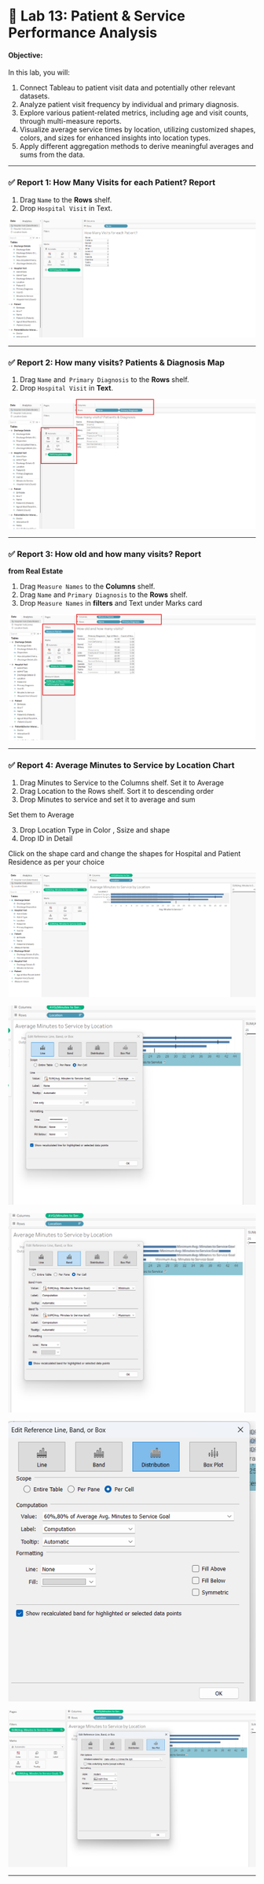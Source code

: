 
# 📘 Lab 13: Patient & Service Performance Analysis

#### Objective:

In this lab, you will:

1. Connect Tableau to patient visit data and potentially other relevant datasets.
2. Analyze patient visit frequency by individual and primary diagnosis.
3. Explore various patient-related metrics, including age and visit counts, through multi-measure reports.
4. Visualize average service times by location, utilizing customized shapes, colors, and sizes for enhanced insights into location types.
5. Apply different aggregation methods to derive meaningful averages and sums from the data.


---

### ✅ **Report 1: How Many Visits for each Patient? Report**


1. Drag `Name` to the **Rows** shelf.
3. Drop `Hospital Visit` in Text.

![](https://github.com/Neha-Chiluka/tableau-fundamentals/blob/master/pic_13/1.png?raw=true)

--------------


### ✅ **Report 2: How many visits? Patients & Diagnosis Map**

1. Drag `Name` and` Primary Diagnosis` to the **Rows** shelf.
3. Drop `Hospital Visit` in **Text**.

![](https://github.com/Neha-Chiluka/tableau-fundamentals/blob/master/pic_13/2.png?raw=true)

---

### ✅ **Report 3: How old and how many visits? Report**

**from Real Estate**

1. Drag `Measure Names` to the **Columns** shelf.
2. Drag `Name` and `Primary Diagnosis` to the **Rows** shelf.
3. Drop `Measure Names` in **filters** and Text under Marks card

![](https://github.com/Neha-Chiluka/tableau-fundamentals/blob/master/pic_13/3.png?raw=true)

---

### ✅ **Report 4: Average Minutes to Service by Location Chart**


1. Drag Minutes to Service to the Columns shelf. Set it to Average
2. Drag Location to the Rows shelf. Sort it to descending order
3. Drop Minutes to service and set it to average and sum

Set them to Average

3. Drop Location Type in Color , Ssize and shape
4. Drop ID in Detail

Click on the shape card and change the shapes for Hospital and Patient Residence as per your choice

![](https://github.com/Neha-Chiluka/tableau-fundamentals/blob/master/pic_13/4.png?raw=true)

![](https://github.com/Neha-Chiluka/tableau-fundamentals/blob/master/pic_13/4.1.png?raw=true)

![](https://github.com/Neha-Chiluka/tableau-fundamentals/blob/master/pic_13/4.2.png?raw=true)

![](https://github.com/Neha-Chiluka/tableau-fundamentals/blob/master/pic_13/4.3.png?raw=true)

![](https://github.com/Neha-Chiluka/tableau-fundamentals/blob/master/pic_13/4.4.png?raw=true)

----

